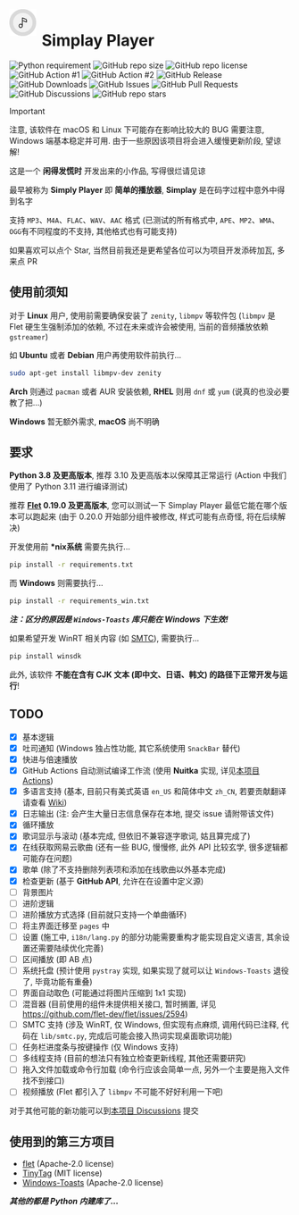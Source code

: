 <img width="48" height="48" align="left" style="float: left; margin: 0 10px 0 0;" alt="Simplay Player Logo" src="https://github.com/WhatDamon/Simplay-Player/blob/main/asset/simplay.png">  

# Simplay Player

![Python requirement](https://img.shields.io/badge/python-≥3.8-brightgreen?logo=python)
![GitHub repo size](https://img.shields.io/github/repo-size/WhatDamon/Simplay-Player)
![GitHub repo license](https://img.shields.io/github/license/WhatDamon/Simplay-Player)
![GitHub Action #1](https://github.com/WhatDamon/Simplay-Player/actions/workflows/build.yml/badge.svg)
![GitHub Action #2](https://github.com/WhatDamon/Simplay-Player/actions/workflows/buildwin.yml/badge.svg)
![GitHub Release](https://img.shields.io/github/v/release/WhatDamon/Simplay-Player)
![GitHub Downloads](https://img.shields.io/github/downloads/WhatDamon/Simplay-Player/total)
![GitHub Issues](https://img.shields.io/github/issues/WhatDamon/Simplay-Player)
![GitHub Pull Requests](https://img.shields.io/github/issues-pr/WhatDamon/Simplay-Player)
![GitHub Discussions](https://img.shields.io/github/discussions/WhatDamon/Simplay-Player)
![GitHub repo stars](https://img.shields.io/github/stars/WhatDamon/Simplay-Player)

> [!IMPORTANT]  
> 注意, 该软件在 macOS 和 Linux 下可能存在影响比较大的 BUG 需要注意, Windows 端基本稳定并可用. 由于一些原因该项目将会进入缓慢更新阶段, 望谅解!

这是一个 __闲得发慌时__ 开发出来的小作品, 写得很烂请见谅

最早被称为 __Simply Player__ 即 __简单的播放器__, __Simplay__ 是在码字过程中意外中得到名字

支持 `MP3`、`M4A`、`FLAC`、`WAV`、`AAC` 格式 (已测试的所有格式中, `APE`、`MP2`、`WMA`、`OGG`有不同程度的不支持, 其他格式也有可能支持)

如果喜欢可以点个 Star, 当然目前我还是更希望各位可以为项目开发添砖加瓦, 多来点 PR

## 使用前须知

对于 __Linux__ 用户, 使用前需要确保安装了 `zenity`, `libmpv` 等软件包 (`libmpv` 是 Flet 硬生生强制添加的依赖, 不过在未来或许会被使用, 当前的音频播放依赖 `gstreamer`)

如 __Ubuntu__ 或者 __Debian__ 用户再使用软件前执行...

~~~Bash
sudo apt-get install libmpv-dev zenity
~~~

__Arch__ 则通过 `pacman` 或者 AUR 安装依赖, __RHEL__ 则用 `dnf` 或 `yum` (说真的也没必要教了把...)

__Windows__ 暂无额外需求, __macOS__ 尚不明确

## 要求

__Python 3.8 及更高版本__, 推荐 3.10 及更高版本以保障其正常运行 (Action 中我们使用了 Python 3.11 进行编译测试)

推荐 __[Flet](https://flet.dev) 0.19.0 及更高版本__, 您可以测试一下 Simplay Player 最低它能在哪个版本可以跑起来 (由于 0.20.0 开始部分组件被修改, 样式可能有点奇怪, 将在后续解决)

开发使用前 __*nix系统__ 需要先执行...

~~~Bash
pip install -r requirements.txt
~~~

而 __Windows__ 则需要执行...

~~~Bash
pip install -r requirements_win.txt
~~~

___注：区分的原因是 `Windows-Toasts` 库只能在 Windows 下生效!___

如果希望开发 WinRT 相关内容 (如 [SMTC](https://learn.microsoft.com/zh-cn/uwp/api/windows.media.systemmediatransportcontrols)), 需要执行...

~~~Bash
pip install winsdk
~~~

此外, 该软件 __不能在含有 CJK 文本 (即中文、日语、韩文) 的路径下正常开发与运行__!

## TODO

- [x] 基本逻辑
- [x] 吐司通知 (Windows 独占性功能, 其它系统使用 `SnackBar` 替代)
- [x] 快进与倍速播放
- [x] GitHub Actions 自动测试编译工作流 (使用 __Nuitka__ 实现, 详见[本项目 Actions](https://github.com/WhatDamon/Simplay-Player/actions))
- [x] 多语言支持 (基本, 目前只有美式英语 `en_US` 和简体中文 `zh_CN`, 若要贡献翻译请查看 [Wiki](https://github.com/WhatDamon/Simplay-Player/wiki/%E8%BD%AF%E4%BB%B6%E7%BF%BB%E8%AF%91))
- [x] 日志输出 (注: 会产生大量日志信息保存在本地, 提交 issue 请附带该文件)
- [x] 循环播放
- [x] 歌词显示与滚动 (基本完成, 但依旧不兼容逐字歌词, 姑且算完成了)
- [x] 在线获取网易云歌曲 (还有一些 BUG, 慢慢修, 此外 API 比较玄学, 很多逻辑都可能存在问题)
- [x] 歌单 (除了不支持删除列表项和添加在线歌曲以外基本完成)
- [x] 检查更新 (基于 __GitHub API__, 允许在在设置中定义源)
- [ ] 背景图片
- [ ] 进阶逻辑
- [ ] 进阶播放方式选择 (目前就只支持一个单曲循环)
- [ ] 将主界面迁移至 `pages` 中
- [ ] 设置 (施工中, `i18n/lang.py` 的部分功能需要重构才能实现自定义语言, 其余设置还需要陆续优化完善)
- [ ] 区间播放 (即 AB 点)
- [ ] 系统托盘 (预计使用 `pystray` 实现, 如果实现了就可以让 `Windows-Toasts` 退役了, 毕竟功能有重叠)
- [ ] 界面自动取色 (可能通过将图片压缩到 1x1 实现)
- [ ] 混音器 (目前使用的组件未提供相关接口, 暂时搁置, 详见 https://github.com/flet-dev/flet/issues/2594)
- [ ] SMTC 支持 (涉及 WinRT, 仅 Windows, 但实现有点麻烦, 调用代码已注释, 代码在 `lib/smtc.py`, 完成后可能会接入热词实现桌面歌词功能)
- [ ] 任务栏进度条与按键操作 (仅 Windows 支持)
- [ ] 多线程支持 (目前的想法只有独立检查更新线程, 其他还需要研究)
- [ ] 拖入文件加载或命令行加载 (命令行应该会简单一点, 另外一个主要是拖入文件找不到接口)
- [ ] 视频播放 (Flet 都引入了 `libmpv` 不可能不好好利用一下吧)

对于其他可能的新功能可以到[本项目 Discussions](https://github.com/WhatDamon/Simplay-Player/discussions) 提交

## 使用到的第三方项目

- [flet](https://github.com/flet-dev/flet) (Apache-2.0 license)
- [TinyTag](https://github.com/devsnd/tinytag) (MIT license)
- [Windows-Toasts](https://github.com/DatGuy1/Windows-Toasts) (Apache-2.0 license)

___其他的都是 Python 内建库了...___